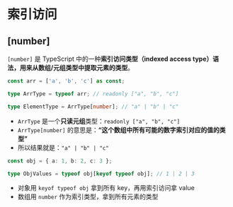 # 索引访问



## [number]

`[number]` 是 TypeScript 中的一种**索引访问类型（indexed access type）语法，用来从数组/元组类型中提取元素的类型**。

```ts
const arr = ['a', 'b', 'c'] as const;

type ArrType = typeof arr; // readonly ["a", "b", "c"]

type ElementType = ArrType[number]; // "a" | "b" | "c"
```

- `ArrType` 是一个**只读元组**类型：`readonly ["a", "b", "c"]`
- `ArrType[number]` 的意思是：**“这个数组中所有可能的数字索引对应的值的类型”**
- 所以结果就是：`"a" | "b" | "c"`

```ts
const obj = { a: 1, b: 2, c: 3 };

type ObjValues = typeof obj[keyof typeof obj]; // 1 | 2 | 3
```

- 对象用 `keyof typeof obj` 拿到所有 key，再用索引访问拿 value
- 数组用 `number` 作为索引类型，拿到所有元素的类型